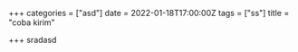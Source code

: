 +++
categories = ["asd"]
date = 2022-01-18T17:00:00Z
tags = ["ss"]
title = "coba kirim"

+++
sradasd